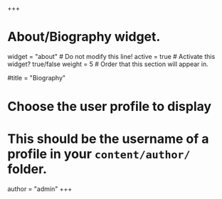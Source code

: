 +++
# About/Biography widget.
widget = "about"  # Do not modify this line!
active = true  # Activate this widget? true/false
weight = 5  # Order that this section will appear in.

#title = "Biography"

# Choose the user profile to display
# This should be the username of a profile in your `content/author/` folder.
author = "admin"
+++
